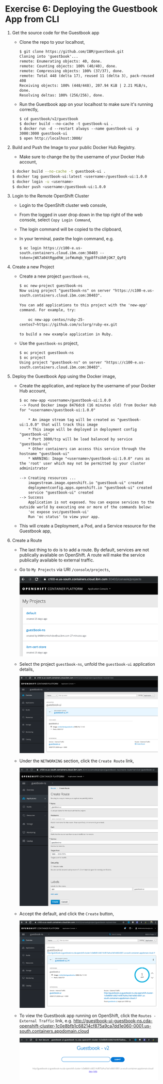 # Exercise 6: Deploying the Guestbook App from CLI

1. Get the source code for the Guestbook app

	* Clone the repo to your localhost,
		```console
		$ git clone https://github.com/IBM/guestbook.git
		Cloning into 'guestbook'...
		remote: Enumerating objects: 40, done.
		remote: Counting objects: 100% (40/40), done.
		remote: Compressing objects: 100% (37/37), done.
		remote: Total 448 (delta 17), reused 11 (delta 3), pack-reused 408
		Receiving objects: 100% (448/448), 207.94 KiB | 2.21 MiB/s, done.
		Resolving deltas: 100% (256/256), done.
		```
	
	* Run the Guestbook app on your localhost to make sure it's running correctly,
		```console
		$ cd guestbook/v2/guestbook
		$ docker build --no-cache -t guestbook-ui .
		$ docker run -d --restart always --name guestbook-ui -p 3000:3000 guestbook-ui
		$ open http://localhost:3000/
		```

2. Build and Push the Image to your public Docker Hub Registry.

	* Make sure to change the <username> by the username of your Docker Hub account,

	```bash
	$ docker build --no-cache -t guestbook-ui .
	$ docker tag guestbook-ui:latest <username>/guestbook-ui:1.0.0
	$ docker login -u <username>
	$ docker push <username>/guestbook-ui:1.0.0
	```

3. Login to the Remote OpenShift Cluster

	* Login to the OpenShift cluster web console,
	* From the logged in user drop down in the top right of the web console, select `Copy Login Command`,
	* The login command will be copied to the clipboard,
	* In your terminal, paste the login command, e.g.

		```console
		$ oc login https://c100-e.us-south.containers.cloud.ibm.com:30403 --token=jWX7a04tRgpdhW_iofWuHqb_Ygp8fFsUkRjOK7_QyFQ
		```

4. Create a new Project

	* Create a new project `guestbook-ns`,

		```console
		$ oc new-project guestbook-ns
		Now using project "guestbook-ns" on server "https://c100-e.us-south.containers.cloud.ibm.com:30403".

		You can add applications to this project with the 'new-app' command. For example, try:

			oc new-app centos/ruby-25-centos7~https://github.com/sclorg/ruby-ex.git

		to build a new example application in Ruby.
		```

	* Use the `guestbook-ns` project,

		```console
		$ oc project guestbook-ns
		$ oc project
		Using project "guestbook-ns" on server "https://c100-e.us-south.containers.cloud.ibm.com:30403".
		```
   
5. Deploy the Guestbook App using the Docker image,

	* Create the application, and replace <username> by the username of your Docker Hub account,
  	
		```console
		$ oc new-app <username>/guestbook-ui:1.0.0
		--> Found Docker image 8476dc8 (16 minutes old) from Docker Hub for "<username>/guestbook-ui:1.0.0"

			* An image stream tag will be created as "guestbook-ui:1.0.0" that will track this image
			* This image will be deployed in deployment config "guestbook-ui"
			* Port 3000/tcp will be load balanced by service "guestbook-ui"
			* Other containers can access this service through the hostname "guestbook-ui"
			* WARNING: Image "<username>/guestbook-ui:1.0.0" runs as the 'root' user which may not be permitted by your cluster administrator

		--> Creating resources ...
			imagestream.image.openshift.io "guestbook-ui" created
			deploymentconfig.apps.openshift.io "guestbook-ui" created
			service "guestbook-ui" created
		--> Success
			Application is not exposed. You can expose services to the outside world by executing one or more of the commands below:
			'oc expose svc/guestbook-ui' 
			Run 'oc status' to view your app.
		```

	* This will create a Deployment, a Pod, and a Service resource for the Guestbook app,

6. Create a Route

	* The last thing to do is to add a route. By default, services are not publically available on OpenShift. A route will make the service publically available to external traffic.

	* Go to `My Projects` via URI `/console/projects`,

		![My Projects](../images/oc-my-projects.png)

	* Select the project `guestbook-ns`, unfold the `guestbook-ui` application details,

		![Guestbook Project](../images/oc-project-guestbook-ui.png)

	* Under the `NETWORKING` section, click the `Create Route` link,

		![Create Route](../images/oc-create-route.png)

  	* Accept the default, and click the `Create` button,

		![Application with Route](../images/oc-application-with-route.png)

	* To view the Guestbook app running on OpenShift, click the `Routes - External Traffic` link, e.g. http://guestbook-ui-guestbook-ns.cda-openshift-cluster-1c0e8bfb1c68214cf875a9ca7dd1e060-0001.us-south.containers.appdomain.cloud

		![Guestbook UI](../images/oc-guestbook-ui.png)
